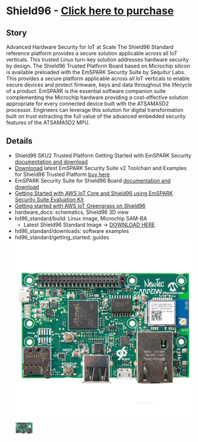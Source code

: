 **Shield96** - [Click here to purchase](https://www.arrow.com/en/research-and-events/articles/the-shield96-development-boards)
====================================================

**Story**
------------------------
Advanced Hardware Security for IoT at Scale
The Shield96 Standard reference platform provides a secure solution applicable across all IoT verticals. This trusted Linux turn-key solution addresses hardware security by design.
The Shield96 Trusted Platform Board based on Microchip silicon is available preloaded with the EmSPARK Security Suite by Sequitur Labs. This provides a secure platform applicable across all IoT verticals to enable secure devices and protect firmware, keys and data throughout the lifecycle of a product. EmSPARK is the essential software companion suite complementing the Microchip hardware providing a cost-effective solution appropriate for every connected device built with the ATSAMA5D2 processor. Engineers can leverage this solution for digital transformation built on trust extracting the full value of the advanced embedded security features of the ATSAMA5D2 MPU.

**Details**
------------------------
- Shield96 SKU2 Trusted Platform Getting Started with EmSPARK Security [documentation and download](https://github.com/ArrowElectronics/hd96/blob/master/hd96_trusted_platform/getting_started/GETTING_STARTED-SKU2_V.01.pdf)
- [Downlooad](https://github.com/ArrowElectronics/hd96/releases/download/20200721_shield96_emspark_/arrow_corelockr_package_2020-07-21_1.tar.gz) latest EmSPARK Security Suite v2 Toolchain and Examples for Shield96 Trusted Platform [buy here](https://www.arrow.com/en/products/hd96-trusted-platform/arrow-development-tools)
- EmSPARK Security Suite for Shield96 Board [documentation and download](https://github.com/ArrowElectronics/hd96/blob/master/hd96_trusted_platform/EmSPARKSecuritySuite_ForHelmsDeep96_OnePagerFlyer_FINAL_12122019.pdf) 
- [Getting Started with AWS IoT Core and Shield96 using EmSPARK Security Suite Evaluation Kit](https://github.com/ArrowElectronics/hd96/wiki/Onboarding-to-Aws-IoT-Core-with-Shield96)
- [Getting started with AWS IoT Greengrass on Shield96](https://github.com/ArrowElectronics/hd96/wiki/Using-AWS-IoT-Greengrass-with-Shield96)
- hardware_docs: schematics, Shield96 3D view
- hd96_standard/build: Linux image, Microchip SAM-BA
  - Latest Shield96 Standard Image -> [DOWNLOAD HERE](https://www.arrow.com/-/media/16ac745adb794a398a9d927ab7988bd8.ashx?h=16&thn=1&w=16)
- hd96_standard/downloads: software examples
- hd96_standard/getting_started: guides
![Shield96](hardware_docs/pics/Untitled-2.jpg)<img src="hardware_docs/pics/Untitled-2.jpg" height="48" width="48">
